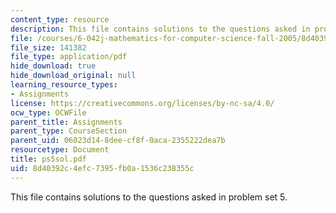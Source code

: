```yaml
---
content_type: resource
description: This file contains solutions to the questions asked in problem set 5.
file: /courses/6-042j-mathematics-for-computer-science-fall-2005/8d40392c4efc7395fb0a1536c238355c_ps5sol.pdf
file_size: 141382
file_type: application/pdf
hide_download: true
hide_download_original: null
learning_resource_types:
- Assignments
license: https://creativecommons.org/licenses/by-nc-sa/4.0/
ocw_type: OCWFile
parent_title: Assignments
parent_type: CourseSection
parent_uid: 06023d14-8dee-cf8f-0aca-2355222dea7b
resourcetype: Document
title: ps5sol.pdf
uid: 8d40392c-4efc-7395-fb0a-1536c238355c
---
```

This file contains solutions to the questions asked in problem set 5.